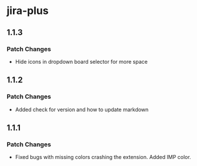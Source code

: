 # jira-plus

## 1.1.3

### Patch Changes

- Hide icons in dropdown board selector for more space

## 1.1.2

### Patch Changes

- Added check for version and how to update markdown

## 1.1.1

### Patch Changes

- Fixed bugs with missing colors crashing the extension. Added IMP color.
